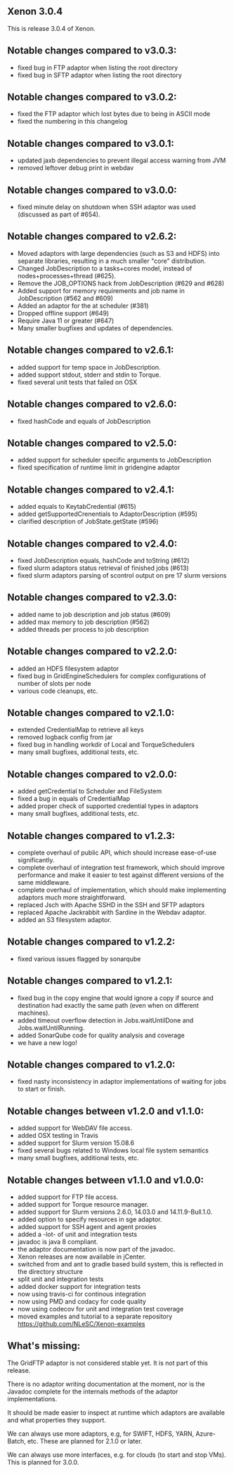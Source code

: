Xenon 3.0.4
-----------

This is release 3.0.4 of Xenon.

Notable changes compared to v3.0.3:
-----------------------------------

- fixed bug in FTP adaptor when listing the root directory
- fixed bug in SFTP adaptor when listing the root directory

Notable changes compared to v3.0.2:
-----------------------------------

- fixed the FTP adaptor which lost bytes due to being in ASCII mode 
- fixed the numbering in this changelog

Notable changes compared to v3.0.1:
-----------------------------------

- updated jaxb dependencies to prevent illegal access warning from JVM
- removed leftover debug print in webdav 

Notable changes compared to v3.0.0:
-----------------------------------

- fixed minute delay on shutdown when SSH adaptor was used (discussed as part of #654).

Notable changes compared to v2.6.2:
-----------------------------------

- Moved adaptors with large dependencies (such as S3 and HDFS) into separate libraries, resulting in a much smaller "core" distribution.
- Changed JobDescription to a tasks+cores model, instead of nodes+processes+thread (#625).   
- Remove the JOB_OPTIONS hack from JobDescription (#629 and #628)
- Added support for memory requirements and job name in JobDescription (#562 and #609)
- Added an adaptor for the at scheduler (#381)
- Dropped offline support (#649)
- Require Java 11 or greater (#647)
- Many smaller bugfixes and updates of dependencies. 

Notable changes compared to v2.6.1:
-----------------------------------

- added support for temp space in JobDescription. 
- added support stdout, stderr and stdin to Torque.
- fixed several unit tests that failed on OSX

Notable changes compared to v2.6.0:
-----------------------------------

- fixed hashCode and equals of JobDescription

Notable changes compared to v2.5.0:
-----------------------------------

- added support for scheduler specific arguments to JobDescription
- fixed specification of runtime limit in gridengine adaptor 

Notable changes compared to v2.4.1:
-----------------------------------

- added equals to KeytabCredential (#615)
- added getSupportedCrenentials to AdaptorDescription (#595)
- clarified description of JobState.getState (#596)

Notable changes compared to v2.4.0:
-----------------------------------

- fixed JobDescription equals, hashCode and toString (#612)
- fixed slurm adaptors status retrieval of finished jobs (#613)
- fixed slurm adaptors parsing of scontrol output on pre 17 slurm versions

Notable changes compared to v2.3.0:
-----------------------------------

- added name to job description and job status (#609)
- added max memory to job description (#562)
- added threads per process to job description

Notable changes compared to v2.2.0:
-----------------------------------

- added an HDFS filesystem adaptor 
- fixed bug in GridEngineSchedulers for complex configurations of number of slots per node
- various code cleanups, etc.

Notable changes compared to v2.1.0:
-----------------------------------

- extended CredentialMap to retrieve all keys 
- removed logback config from jar 
- fixed bug in handling workdir of Local and TorqueSchedulers
- many small bugfixes, additional tests, etc.


Notable changes compared to v2.0.0:
-----------------------------------

- added getCredential to Scheduler and FileSystem 
- fixed a bug in equals of CredentialMap
- added proper check of supported credential types in adaptors 
- many small bugfixes, additional tests, etc.

Notable changes compared to v1.2.3:
-----------------------------------

- complete overhaul of public API, which should increase ease-of-use significantly. 
- complete overhaul of integration test framework, which should improve performance and make it easier to test against different versions of the same middleware.
- complete overhaul of implementation, which should make implementing adaptors much more straightforward.
- replaced Jsch with Apache SSHD in the SSH and SFTP adaptors
- replaced Apache Jackrabbit with Sardine in the Webdav adaptor. 
- added an S3 filesystem adaptor. 

Notable changes compared to v1.2.2:
-----------------------------------

- fixed various issues flagged by sonarqube

Notable changes compared to v1.2.1:
-----------------------------------

- fixed bug in the copy engine that would ignore a copy if source and destination had exactly the same path (even when on different machines).
- added timeout overflow detection in Jobs.waitUntilDone and Jobs.waitUntilRunning.
- added SonarQube code for quality analysis and coverage
- we have a new logo!

Notable changes compared to v1.2.0:
-----------------------------------

- fixed nasty inconsistency in adaptor implementations of waiting for jobs to start or finish.

Notable changes between v1.2.0 and v1.1.0:
------------------------------------------

- added support for WebDAV file access.
- added OSX testing in Travis
- added support for Slurm version 15.08.6
- fixed several bugs related to Windows local file system semantics
- many small bugfixes, additional tests, etc. 


Notable changes between v1.1.0 and v1.0.0:
------------------------------------------
 
- added support for FTP file access.
- added support for Torque resource manager.
- added support for Slurm versions 2.6.0, 14.03.0 and 14.11.9-Bull.1.0.
- added option to specify resources in sge adaptor.
- added support for SSH agent and agent proxies
- added a -lot- of unit and integration tests
- javadoc is java 8 compliant.
- the adaptor documentation is now part of the javadoc.
- Xenon releases are now available in jCenter.
- switched from and ant to gradle based build system, this is reflected in the directory structure 
- split unit and integration tests
- added docker support for integration tests
- now using travis-ci for continous integration 
- now using PMD and codacy for code quality
- now using codecov for unit and integration test coverage
- moved examples and tutorial to a separate repository https://github.com/NLeSC/Xenon-examples


What's missing:
---------------
	
The GridFTP adaptor is not considered stable yet. It is not part of this release.

There is no adaptor writing documentation at the moment, nor is the Javadoc complete for the internals methods of the adaptor implementations.

It should be made easier to inspect at runtime which adaptors are available and what properties they support.

We can always use more adaptors, e.g, for SWIFT, HDFS, YARN, Azure-Batch, etc. These are planned for 2.1.0 or later.

We can always use more interfaces, e.g. for clouds (to start and stop VMs). This is planned for 3.0.0.



